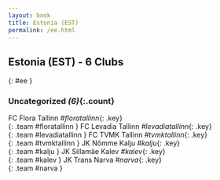 ```yaml
---
layout: book
title: Estonia (EST)
permalink: /ee.html
---
```


## Estonia (EST) - 6 Clubs
{: #ee }









### Uncategorized _(6)_{:.count}

FC Flora Tallinn   _#floratallinn_{: .key} <br>
{: .team #floratallinn }
FC Levadia Tallinn   _#levadiatallinn_{: .key} <br>
{: .team #levadiatallinn }
FC TVMK Tallinn   _#tvmktallinn_{: .key} <br>
{: .team #tvmktallinn }
JK Nõmme Kalju   _#kalju_{: .key} <br>
{: .team #kalju }
JK Sillamäe Kalev   _#kalev_{: .key} <br>
{: .team #kalev }
JK Trans Narva   _#narva_{: .key} <br>
{: .team #narva }


 
